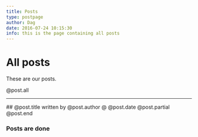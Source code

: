 ```yaml
---
title: Posts
type: postpage
author: Dag
date: 2016-07-24 10:15:30
info: this is the page containing all posts
---
```


# All posts
These are our posts.

@post.all
<hr />
## @post.title
written by @post.author @ @post.date
@post.partial
@post.end

### Posts are done